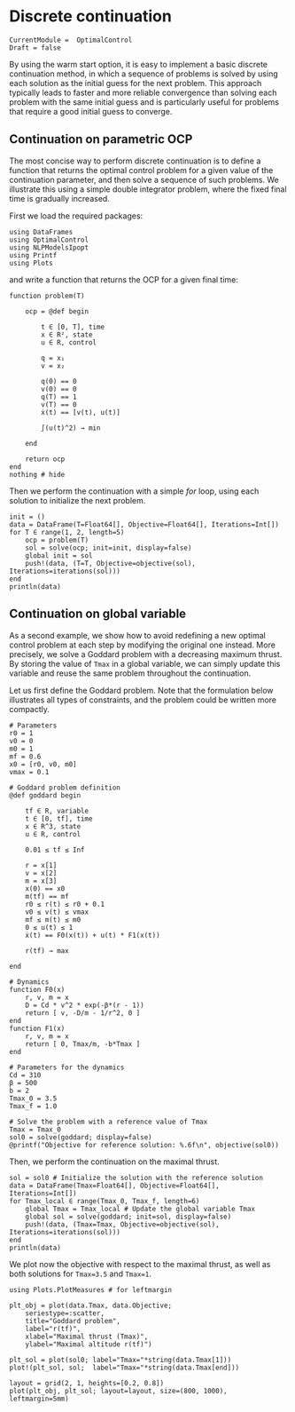 # Discrete continuation

```@meta
CurrentModule =  OptimalControl
Draft = false
```

By using the warm start option, it is easy to implement a basic discrete continuation method, in which a sequence of problems is solved by using each solution as the initial guess for the next problem.
This approach typically leads to faster and more reliable convergence than solving each problem with the same initial guess and is particularly useful for problems that require a good initial guess to converge.

## Continuation on parametric OCP

The most concise way to perform discrete continuation is to define a function that returns the optimal control problem for a given value of the continuation parameter, and then solve a sequence of such problems.
We illustrate this using a simple double integrator problem, where the fixed final time is gradually increased.

First we load the required packages:

```@example main
using DataFrames
using OptimalControl
using NLPModelsIpopt
using Printf
using Plots
```

and write a function that returns the OCP for a given final time:

```@example main
function problem(T)

    ocp = @def begin

        t ∈ [0, T], time
        x ∈ R², state
        u ∈ R, control

        q = x₁
        v = x₂

        q(0) == 0
        v(0) == 0
        q(T) == 1
        v(T) == 0
        ẋ(t) == [v(t), u(t)]

        ∫(u(t)^2) → min

    end

    return ocp
end
nothing # hide
```

Then we perform the continuation with a simple *for* loop, using each solution to initialize the next problem.

```@example main
init = ()
data = DataFrame(T=Float64[], Objective=Float64[], Iterations=Int[])
for T ∈ range(1, 2, length=5)
    ocp = problem(T) 
    sol = solve(ocp; init=init, display=false)
    global init = sol
    push!(data, (T=T, Objective=objective(sol), Iterations=iterations(sol)))
end
println(data)
```

## Continuation on global variable

As a second example, we show how to avoid redefining a new optimal control problem at each step by modifying the original one instead. More precisely, we solve a Goddard problem with a decreasing maximum thrust. By storing the value of `Tmax` in a global variable, we can simply update this variable and reuse the same problem throughout the continuation.

Let us first define the Goddard problem. Note that the formulation below illustrates all types of constraints, and the problem could be written more compactly.

```@example main
# Parameters
r0 = 1
v0 = 0
m0 = 1
mf = 0.6
x0 = [r0, v0, m0]
vmax = 0.1

# Goddard problem definition
@def goddard begin

    tf ∈ R, variable
    t ∈ [0, tf], time
    x ∈ R^3, state
    u ∈ R, control

    0.01 ≤ tf ≤ Inf

    r = x[1]
    v = x[2]
    m = x[3]
    x(0) == x0
    m(tf) == mf
    r0 ≤ r(t) ≤ r0 + 0.1
    v0 ≤ v(t) ≤ vmax
    mf ≤ m(t) ≤ m0
    0 ≤ u(t) ≤ 1
    ẋ(t) == F0(x(t)) + u(t) * F1(x(t))

    r(tf) → max

end

# Dynamics
function F0(x)
    r, v, m = x
    D = Cd * v^2 * exp(-β*(r - 1))
    return [ v, -D/m - 1/r^2, 0 ]
end
function F1(x)
    r, v, m = x
    return [ 0, Tmax/m, -b*Tmax ]
end

# Parameters for the dynamics
Cd = 310
β = 500
b = 2
Tmax_0 = 3.5
Tmax_f = 1.0

# Solve the problem with a reference value of Tmax
Tmax = Tmax_0
sol0 = solve(goddard; display=false)
@printf("Objective for reference solution: %.6f\n", objective(sol0))
```

Then, we perform the continuation on the maximal thrust.

```@example main
sol = sol0 # Initialize the solution with the reference solution
data = DataFrame(Tmax=Float64[], Objective=Float64[], Iterations=Int[])
for Tmax_local ∈ range(Tmax_0, Tmax_f, length=6)
    global Tmax = Tmax_local # Update the global variable Tmax
    global sol = solve(goddard; init=sol, display=false)
    push!(data, (Tmax=Tmax, Objective=objective(sol), Iterations=iterations(sol)))
end 
println(data)
```

We plot now the objective with respect to the maximal thrust, as well as both solutions for `Tmax=3.5` and `Tmax=1`.

```@example main
using Plots.PlotMeasures # for leftmargin

plt_obj = plot(data.Tmax, data.Objective;
    seriestype=:scatter,
    title="Goddard problem",
    label="r(tf)", 
    xlabel="Maximal thrust (Tmax)",
    ylabel="Maximal altitude r(tf)")

plt_sol = plot(sol0; label="Tmax="*string(data.Tmax[1]))
plot!(plt_sol, sol;  label="Tmax="*string(data.Tmax[end]))

layout = grid(2, 1, heights=[0.2, 0.8])
plot(plt_obj, plt_sol; layout=layout, size=(800, 1000), leftmargin=5mm)
```
